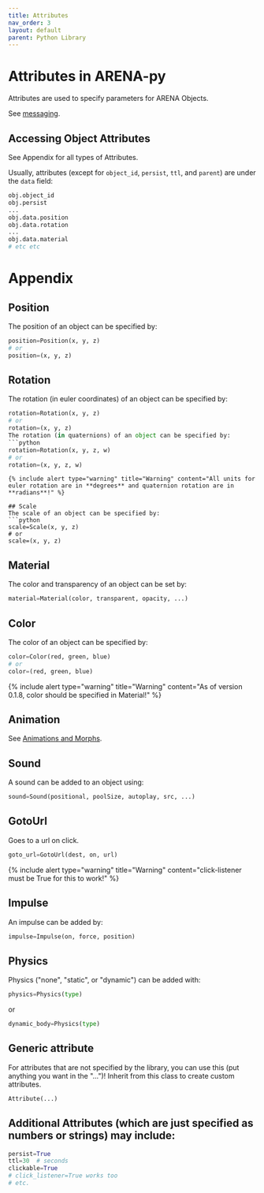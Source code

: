 ```yaml
---
title: Attributes
nav_order: 3
layout: default
parent: Python Library
---
```


# Attributes in ARENA-py

Attributes are used to specify parameters for ARENA Objects.

See [messaging](https://arena.conix.io/content/messaging/examples.html).

## Accessing Object Attributes
See Appendix for all types of Attributes.

Usually, attributes (except for `object_id`, `persist`, `ttl`, and `parent`) are under the `data` field:
```python
obj.object_id
obj.persist
...
obj.data.position
obj.data.rotation
...
obj.data.material
# etc etc
```

# Appendix
## Position
The position of an object can be specified by:
```python
position=Position(x, y, z)
# or
position=(x, y, z)
```

## Rotation
The rotation (in euler coordinates) of an object can be specified by:
```python
rotation=Rotation(x, y, z)
# or
rotation=(x, y, z)
The rotation (in quaternions) of an object can be specified by:
```python
rotation=Rotation(x, y, z, w)
# or
rotation=(x, y, z, w)
```
```
{% include alert type="warning" title="Warning" content="All units for euler rotation are in **degrees** and quaternion rotation are in **radians**!" %}

## Scale
The scale of an object can be specified by:
```python
scale=Scale(x, y, z)
# or
scale=(x, y, z)
```

## Material
The color and transparency of an object can be set by:
```python
material=Material(color, transparent, opacity, ...)
```

## Color
The color of an object can be specified by:
```python
color=Color(red, green, blue)
# or
color=(red, green, blue)
```
{% include alert type="warning" title="Warning" content="As of version 0.1.8, color should be specified in Material!" %}

## Animation
See [Animations and Morphs](animations.md).

## Sound
A sound can be added to an object using:
```python
sound=Sound(positional, poolSize, autoplay, src, ...)
```

## GotoUrl
Goes to a url on click.
```python
goto_url=GotoUrl(dest, on, url)
```
{% include alert type="warning" title="Warning" content="click-listener must be True for this to work!" %}

## Impulse
An impulse can be added by:
```python
impulse=Impulse(on, force, position)
```

## Physics
Physics ("none", "static", or "dynamic") can be added with:
```python
physics=Physics(type)
```
or
```python
dynamic_body=Physics(type)
```

## Generic attribute
For attributes that are not specified by the library, you can use this (put anything you want in the "...")! Inherit from this class to create custom attributes.
```python
Attribute(...)
```

## Additional Attributes (which are just specified as numbers or strings) may include:
```python
persist=True
ttl=30  # seconds
clickable=True
# click_listener=True works too
# etc.
```
